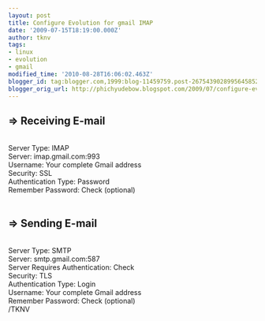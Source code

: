 ```yaml
---
layout: post
title: Configure Evolution for gmail IMAP
date: '2009-07-15T18:19:00.000Z'
author: tknv
tags:
- linux
- evolution
- gmail
modified_time: '2010-08-28T16:06:02.463Z'
blogger_id: tag:blogger.com,1999:blog-11459759.post-2675439028995645852
blogger_orig_url: http://phichyudebow.blogspot.com/2009/07/configure-evolution-for-gmail-imap.html
---
```


<span style="font-weight:bold;"><h2>=> Receiving E-mail</h2></span><br />Server Type: IMAP<br />Server: imap.gmail.com:993<br />Username: Your complete Gmail address<br />Security: SSL<br />Authentication Type: Password<br />Remember Password: Check (optional)<br /><br /><span style="font-weight:bold;"><h2>=> Sending E-mail</h2></span><br />Server Type: SMTP<br />Server: smtp.gmail.com:587<br />Server Requires Authentication: Check<br />Security: TLS<br />Authentication Type: Login<br />Username: Your complete Gmail address<br />Remember Password: Check (optional)<div class="blogger-post-footer">/TKNV</div>